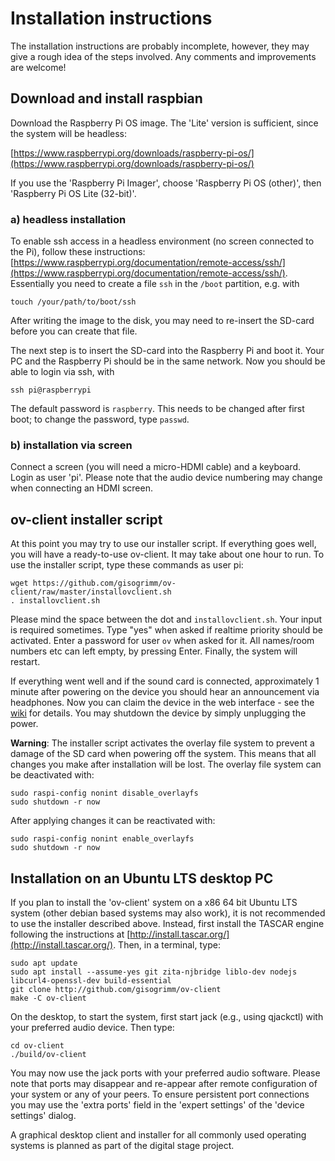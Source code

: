 # Installation instructions

The installation instructions are probably incomplete, however, they may
give a rough idea of the steps involved. Any comments and improvements are
welcome!

## Download and install raspbian

Download the Raspberry Pi OS image. The 'Lite' version is sufficient, since the system will be headless:

[https://www.raspberrypi.org/downloads/raspberry-pi-os/](https://www.raspberrypi.org/downloads/raspberry-pi-os/)

If you use the 'Raspberry Pi Imager', choose 'Raspberry Pi OS (other)', 
then  'Raspberry Pi OS Lite (32-bit)'.

### a) headless installation

To enable ssh access in a headless environment (no screen connected to the Pi), follow these instructions:
[https://www.raspberrypi.org/documentation/remote-access/ssh/](https://www.raspberrypi.org/documentation/remote-access/ssh/). Essentially you need to create a file `ssh` in the `/boot` partition, e.g. with
````
touch /your/path/to/boot/ssh
````
After writing the image to the disk, you may need to re-insert the SD-card before you can create that file.

The next step is to insert the SD-card into the Raspberry Pi and boot it. Your PC and the Raspberry Pi should be in the same network.
Now you should be able to login via ssh, with
````
ssh pi@raspberrypi
````
The default password is `raspberry`. This needs to be changed after first boot; to change the password, type `passwd`.

### b) installation via screen

Connect a screen (you will need a micro-HDMI cable) and a keyboard. 
Login as user 'pi'. Please note that the audio device numbering may change
when connecting an HDMI screen.

## ov-client installer script

At this point you may try to use our installer script. If everything goes well, you will have a ready-to-use ov-client. It may take about one hour to run. To use the installer script, type these commands as user pi:
````
wget https://github.com/gisogrimm/ov-client/raw/master/installovclient.sh
. installovclient.sh
````

Please mind the space between the dot and `installovclient.sh`.  Your
input is required sometimes. Type "yes" when asked if realtime
priority should be activated. Enter a password for user `ov` when
asked for it. All names/room numbers etc can left empty, by pressing
Enter. Finally, the system will restart.

If everything went well and if the sound card is connected,
approximately 1 minute after powering on the device you should hear an
announcement via headphones. Now you can claim the device in the web interface - see the [wiki](https://github.com/gisogrimm/ov-client/wiki#configuration-of-your-device) for details.  You may shutdown the
device by simply unplugging the power.

**Warning**: The installer script activates the overlay file system to
prevent a damage of the SD card when powering off the system. This
means that all changes you make after installation will be lost. The
overlay file system can be deactivated with:

````
sudo raspi-config nonint disable_overlayfs
sudo shutdown -r now
````

After applying changes it can be reactivated with:

````
sudo raspi-config nonint enable_overlayfs
sudo shutdown -r now
````

## Installation on an Ubuntu LTS desktop PC

If you plan to install the 'ov-client' system on a x86 64 bit Ubuntu LTS
system (other debian based systems may also work), it is not
recommended to use the installer described above. Instead, first
install the TASCAR engine following the instructions at
[http://install.tascar.org/](http://install.tascar.org/). Then, in a
terminal, type:

````
sudo apt update
sudo apt install --assume-yes git zita-njbridge liblo-dev nodejs libcurl4-openssl-dev build-essential
git clone http://github.com/gisogrimm/ov-client
make -C ov-client
````

On the desktop, to start the system, first start jack (e.g., using
qjackctl) with your preferred audio device. Then type:

````
cd ov-client
./build/ov-client
````

You may now use the jack ports with your preferred audio
software. Please note that ports may disappear and re-appear after
remote configuration of your system or any of your peers. To ensure
persistent port connections you may use the 'extra ports' field in the
'expert settings' of the 'device settings' dialog.

A graphical desktop client and installer for all commonly used
operating systems is planned as part of the digital stage project.
